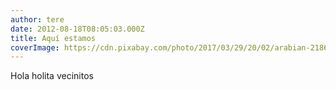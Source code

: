 ```yaml
---
author: tere
date: 2012-08-18T08:05:03.000Z
title: Aquí estamos
coverImage: https://cdn.pixabay.com/photo/2017/03/29/20/02/arabian-2186313_960_720.png
---
```


Hola holita vecinitos
